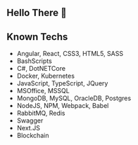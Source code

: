 ## Hello There 🌱



## Known Techs

- Angular, React, CSS3, HTML5, SASS
- BashScripts
- C#, DotNETCore
- Docker, Kubernetes
- JavaScript, TypeScript, JQuery
- MSOffice, MSSQL
- MongoDB, MySQL, OracleDB, Postgres
- NodeJS, NPM, Webpack, Babel
- RabbitMQ, Redis
- Swagger
- Next.JS
- Blockchain



